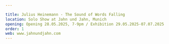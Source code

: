 ```yaml
---

title: Julius Heinemann - The Sound of Words Falling
location: Solo Show at Jahn und Jahn, Munich
opening: Opening 28.05.2025, 7-9pm / Exhibition 29.05.2025-07.07.2025
order: 1
web: www.jahnundjahn.com
---
```

